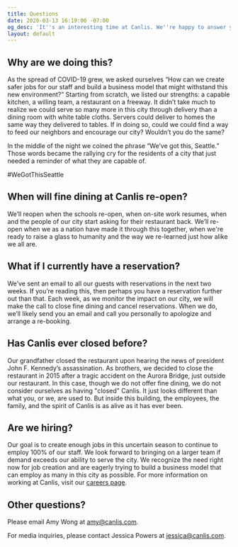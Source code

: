 ```yaml
---
title: Questions
date: 2020-03-13 16:19:00 -07:00
og_desc: 'It''s an interesting time at Canlis. We''re happy to answer your questions. '
layout: default
---
```


<h2 class="Display2 mb4">Why are we doing this? </h2>

As the spread of COVID-19 grew, we asked ourselves “How can we create safer jobs for our staff and build a business model that might withstand this new environment?” Starting from scratch, we listed our strengths: a capable kitchen, a willing team, a restaurant on a freeway. It didn’t take much to realize we could serve so many more in this city through delivery than a dining room with white table cloths. Servers could deliver to homes the same way they delivered to tables. If in doing so, could we could find a way to feed our neighbors and encourage our city? Wouldn’t you do the same?

In the middle of the night we coined the phrase “We’ve got this, Seattle.” Those words became the rallying cry for the residents of a city that just needed a reminder of what they are capable of.

#WeGotThisSeattle

<h2 class="Display2 mb4">When will fine dining at Canlis re-open?</h2>

We’ll reopen when the schools re-open, when on-site work resumes, when and the people of our city start asking for their restaurant back. We’ll re-open when we as a nation have made it through this together, when we're ready to raise a glass to humanity and the way we re-learned just how alike we all are.

<h2 class="Display2 mb4">What if I currently have a reservation?</h2>

We’ve sent an email to all our guests with reservations in the next two weeks. If you’re reading this, then perhaps you have a reservation further out than that. Each week, as we monitor the impact on our city, we will make the call to close fine dining and cancel reservations. When we do, we’ll likely send you an email and call you personally to apologize and arrange a re-booking.

<h2 class="Display2 mb4">Has Canlis ever closed before? </h2>

Our grandfather closed the restaurant upon hearing the news of president John F. Kennedy’s assassination. As brothers, we decided to close the restaurant in 2015 after a tragic accident on the Aurora Bridge, just outside our restaurant. In this case, though we do not offer fine dining, we do not consider ourselves as having "closed" Canlis. It just looks different than what you, or we, are used to. But inside this building, the employees, the family, and the spirit of Canlis is as alive as it has ever been.

<h2 class="Display2 mb4">Are we hiring?</h2>

Our goal is to create enough jobs in this uncertain season to continue to employ 100% of our staff. We look forward to bringing on a larger team if demand exceeds our ability to serve the city. We recognize the need right now for job creation and are eagerly trying to build a business model that can employ as many in this city as possible. For more information on working at Canlis, visit our [careers page](/careers).

<h2 class="Display2 mb4">Other questions?</h2>

Please email Amy Wong at [amy@canlis.com](amy@canlis.com).

For media inquiries, please contact Jessica Powers at [jessica@canlis.com](mailto:jessica@canlis.com).

